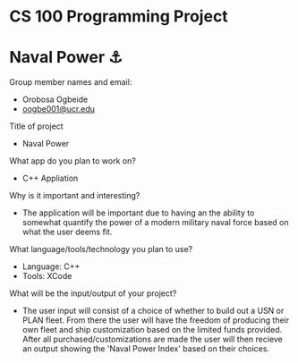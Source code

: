# CS 100 Programming Project
# Naval Power ⚓️


Group member names and email:
- Orobosa Ogbeide 
- oogbe001@ucr.edu



Title of project
- Naval Power


What app do you plan to work on? 
- C++ Appliation 

Why is it important and interesting?
- The application will be important due to having an the ability to somewhat quantify the power of a modern military naval force based on what the user deems fit. 

What language/tools/technology you plan to use?
- Language: C++
- Tools: XCode 

What will be the input/output of your project?
- The user input will consist of a choice of whether to build out a USN or PLAN fleet. From there the user will have the freedom of producing their own fleet and ship customization based on the limited funds provided. After all purchased/customizations are made the user will then recieve an output showing the 'Naval Power Index' based on their choices.
